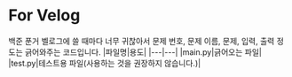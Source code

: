 # For Velog
백준 푼거 벨로그에 쓸 때마다 너무 귀찮아서 문제 번호, 문제 이름, 문제, 입력, 출력 정도는 긁어와주는 코드입니다.
|파일명|용도|
|---|---|
|main.py|긁어오는 파일|
|test.py|테스트용 파일(사용하는 것을 권장하지 않습니다.)|